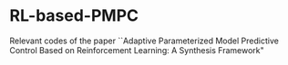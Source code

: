 # RL-based-PMPC
Relevant codes of the paper ``Adaptive Parameterized Model Predictive Control Based on Reinforcement Learning: A Synthesis Framework"
